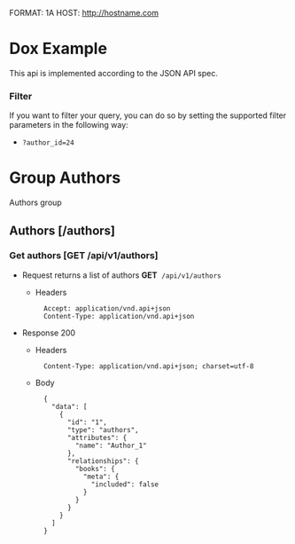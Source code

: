 FORMAT: 1A
HOST: http://hostname.com
# Dox Example

This api is implemented according to the JSON API spec.

### Filter

If you want to filter your query, you can do so by setting the supported filter parameters in the following way:

- `?author_id=24`

# Group Authors
Authors group

## Authors [/authors]


### Get authors [GET /api/v1/authors]


+ Request returns a list of authors
**GET**&nbsp;&nbsp;`/api/v1/authors`

    + Headers

            Accept: application/vnd.api+json
            Content-Type: application/vnd.api+json

+ Response 200

    + Headers

            Content-Type: application/vnd.api+json; charset=utf-8

    + Body

            {
              "data": [
                {
                  "id": "1",
                  "type": "authors",
                  "attributes": {
                    "name": "Author_1"
                  },
                  "relationships": {
                    "books": {
                      "meta": {
                        "included": false
                      }
                    }
                  }
                }
              ]
            }

